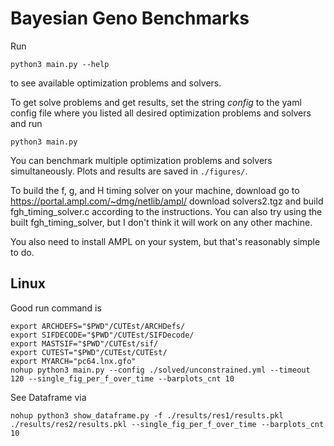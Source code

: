 # Bayesian Geno Benchmarks

Run

```console
python3 main.py --help
```

to see available optimization problems and solvers.

To get solve problems and get results, set the string *config* to the yaml config file where you listed all desired optimization problems and solvers and run

```console
python3 main.py
```

You can benchmark multiple optimization problems and solvers simultaneously. Plots and results are saved in `./figures/`.

To build the f, g, and H timing solver on your machine, download go to <https://portal.ampl.com/~dmg/netlib/ampl/> download solvers2.tgz and build fgh_timing_solver.c according to the instructions. You can also try using the built fgh_timing_solver, but I don't think it will work on any other machine.

You also need to install AMPL on your system, but that's reasonably simple to do.

## Linux

Good run command is

```
export ARCHDEFS="$PWD"/CUTEst/ARCHDefs/
export SIFDECODE="$PWD"/CUTEst/SIFDecode/
export MASTSIF="$PWD"/CUTEst/sif/
export CUTEST="$PWD"/CUTEst/CUTEst/
export MYARCH="pc64.lnx.gfo"
nohup python3 main.py --config ./solved/unconstrained.yml --timeout 120 --single_fig_per_f_over_time --barplots_cnt 10
```

See Dataframe via

```
nohup python3 show_dataframe.py -f ./results/res1/results.pkl ./results/res2/results.pkl --single_fig_per_f_over_time --barplots_cnt 10
```